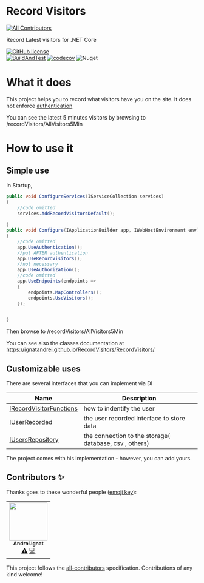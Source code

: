 # Record Visitors
<!-- ALL-CONTRIBUTORS-BADGE:START - Do not remove or modify this section -->
[![All Contributors](https://img.shields.io/badge/all_contributors-1-orange.svg?style=flat-square)](#contributors-)
<!-- ALL-CONTRIBUTORS-BADGE:END -->

Record Latest visitors for .NET Core 

[![GitHub license](https://img.shields.io/badge/license-MIT-blue.svg)](https://github.com/ignatandrei/RecordVisitors/blob/master/LICENSE)  
[![BuildAndTest](https://github.com/ignatandrei/RecordVisitors/actions/workflows/dotnet.yml/badge.svg)](https://github.com/ignatandrei/RecordVisitors/actions/workflows/dotnet.yml) 
[![codecov](https://codecov.io/gh/ignatandrei/RecordVisitors/branch/main/graph/badge.svg?token=ur3OvnDoGh)](https://codecov.io/gh/ignatandrei/RecordVisitors)
![Nuget](https://img.shields.io/nuget/v/recordvisitors)


# What it does

This project helps you to record what visitors have you on the site. It does not enforce [authentication](https://docs.microsoft.com/en-us/aspnet/core/security/authentication/?view=aspnetcore-5.0)

You can see the latest 5 minutes visitors by browsing to /recordVisitors/AllVisitors5Min

# How to use it

## Simple use

In Startup, 
```csharp
public void ConfigureServices(IServiceCollection services)
{
    //code omitted
    services.AddRecordVisitorsDefault();
    
}
public void Configure(IApplicationBuilder app, IWebHostEnvironment env)
{
    //code omitted 
    app.UseAuthentication();
    //put AFTER authentication
    app.UseRecordVisitors();
    //not necessary
    app.UseAuthorization();
    //code omitted
    app.UseEndpoints(endpoints =>
    {
        endpoints.MapControllers();
        endpoints.UseVisitors();
    });


}

```

Then browse to /recordVisitors/AllVisitors5Min

You can see also the classes documentation at https://ignatandrei.github.io/RecordVisitors/RecordVisitors/


## Customizable uses

There are several interfaces that you can implement via DI


| Name                                                        | Description                                            |
| ----------------------------------------------------------- | ------------------------------------------------------ |
| [IRecordVisitorFunctions](IRecordVisitorFunctions/index.md) | how to indentify the user                              |
| [IUserRecorded](IUserRecorded/index.md)                     | the user recorded interface to store data              |
| [IUsersRepository](IUsersRepository/index.md)               | the connection to the storage( database, csv , others) |


The project comes with his implementation - however, you can add yours.


## Contributors ✨

Thanks goes to these wonderful people ([emoji key](https://allcontributors.org/docs/en/emoji-key)):

<!-- ALL-CONTRIBUTORS-LIST:START - Do not remove or modify this section -->
<!-- prettier-ignore-start -->
<!-- markdownlint-disable -->
<table>
  <tr>
    <td align="center"><a href="http://msprogrammer.serviciipeweb.ro/"><img src="https://avatars.githubusercontent.com/u/153982?v=4?s=100" width="100px;" alt=""/><br /><sub><b>Andrei Ignat</b></sub></a><br /><a href="https://github.com/ignatandrei/RecordVisitors/commits?author=ignatandrei" title="Tests">⚠️</a> <a href="https://github.com/ignatandrei/RecordVisitors/commits?author=ignatandrei" title="Code">💻</a></td>
  </tr>
</table>

<!-- markdownlint-restore -->
<!-- prettier-ignore-end -->

<!-- ALL-CONTRIBUTORS-LIST:END -->

This project follows the [all-contributors](https://github.com/all-contributors/all-contributors) specification. Contributions of any kind welcome!